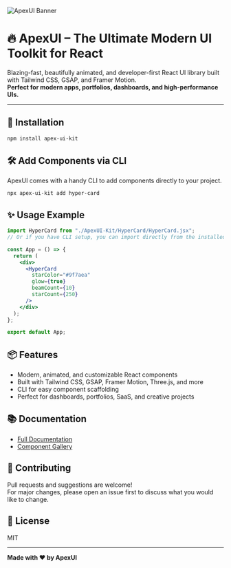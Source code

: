 ![ApexUI Banner](./src/assets/ApexUI-Beta.png)

# 🔥 ApexUI – The Ultimate Modern UI Toolkit for React

Blazing-fast, beautifully animated, and developer-first React UI library built with Tailwind CSS, GSAP, and Framer Motion.  
**Perfect for modern apps, portfolios, dashboards, and high-performance UIs.**

---

## 🚀 Installation

```bash
npm install apex-ui-kit
```

## 🛠️ Add Components via CLI

ApexUI comes with a handy CLI to add components directly to your project.

```bash
npx apex-ui-kit add hyper-card
```

## ✨ Usage Example

```jsx
import HyperCard from "./ApexUI-Kit/HyperCard/HyperCard.jsx";
// Or if you have CLI setup, you can import directly from the installed path

const App = () => {
  return (
    <div>
      <HyperCard
        starColor="#9f7aea"
        glow={true}
        beamCount={10}
        starCount={250}
      />
    </div>
  );
};

export default App;
```

## 📦 Features

- Modern, animated, and customizable React components
- Built with Tailwind CSS, GSAP, Framer Motion, Three.js, and more
- CLI for easy component scaffolding
- Perfect for dashboards, portfolios, SaaS, and creative projects

## 📚 Documentation

- [Full Documentation](https://apex-ui.in/components/docs/getting-started/installation/react-setup)
- [Component Gallery](https://apex-ui.in/components/glass-navbar)

## 🤝 Contributing

Pull requests and suggestions are welcome!  
For major changes, please open an issue first to discuss what you would like to change.

## 📄 License

MIT

---

**Made with ❤️ by ApexUI**
